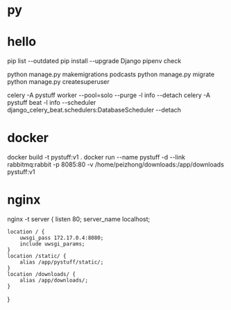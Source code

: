 # py

# hello
pip list --outdated
pip install --upgrade Django
pipenv check

python manage.py makemigrations podcasts
python manage.py migrate
python manage.py createsuperuser

celery -A pystuff worker --pool=solo --purge -l info --detach
celery -A pystuff beat -l info --scheduler django_celery_beat.schedulers:DatabaseScheduler --detach

# docker
docker build -t pystuff:v1 .
docker run --name pystuff -d --link rabbitmq:rabbit -p 8085:80 -v /home/peizhong/downloads:/app/downloads pystuff:v1

# nginx 
nginx -t
server {
    listen       80;
    server_name  localhost;
    
    location / {
        uwsgi_pass 172.17.0.4:8080;
        include uwsgi_params;
    }
    location /static/ {
        alias /app/pystuff/static/;
    }
    location /downloads/ {
        alias /app/downloads/;
    }
}
